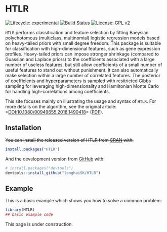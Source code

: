
<!-- README.md is generated from README.Rmd. Please edit that file -->
HTLR
====

<!-- badges: start -->
[![Lifecycle: experimental](https://img.shields.io/badge/lifecycle-experimental-orange.svg)](https://www.tidyverse.org/lifecycle/#experimental) [![Build Status](https://travis-ci.org/longhaiSK/HTLR.svg?branch=dev)](https://travis-ci.org/longhaiSK/HTLR) [![License: GPL v2](https://img.shields.io/badge/License-GPL%20v2-blue.svg)](https://www.gnu.org/licenses/old-licenses/gpl-2.0.en.html) <!-- badges: end -->

`HTLR` performs classification and feature selection by fitting Baeysian polychotomous (multiclass, multinomial) logistic regression models based on heavy-tailed priors with small degree freedom. This package is suitable for classification with high-dimensional features, such as gene expression profiles. Heavy-tailed priors can impose stronger shrinkage (compared to Guassian and Laplace priors) to the coefficients associated with a large number of useless features, but still allow coefficients of a small number of useful features to stand out without punishment. It can also automatically make selection within a large number of correlated features. The posterior of coefficients and hyperparameters is sampled with resitricted Gibbs sampling for leveraging high-dimensionality and Hamiltonian Monte Carlo for handling high-correlations among coefficients.

This site focuses mainly on illustrating the usage and syntax of `HTLR`. For more details on the algorithm, see the original article: &lt;[DOI:10.1080/00949655.2018.1490418](https://www.tandfonline.com/doi/full/10.1080/00949655.2018.1490418)&gt; ([PDF](https://arxiv.org/pdf/1405.3319.pdf)).

Installation
------------

~~You can install the released version of HTLR from [CRAN](https://CRAN.R-project.org) with:~~

``` r
install.packages("HTLR")
```

And the development version from [GitHub](https://github.com/) with:

``` r
# install.packages("devtools")
devtools::install_github("longhaiSK/HTLR")
```

Example
-------

This is a basic example which shows you how to solve a common problem:

``` r
library(HTLR)
## basic example code
```

This page is under construction.
